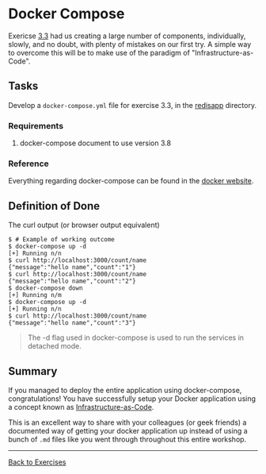 # Docker Compose
Exericse [3.3](./33-TwoTierApp.md) had us creating a large number of components, individually, slowly, and no doubt, with plenty of mistakes on our first try. A simple way to overcome this will be to make use of the paradigm of "Infrastructure-as-Code".

## Tasks
Develop a `docker-compose.yml` file for exercise 3.3, in the [redisapp](../application/redisapp/) directory.

### Requirements
1. docker-compose document to use version 3.8

### Reference
Everything regarding docker-compose can be found in the [docker website](https://docs.docker.com/compose/compose-file/).

## Definition of Done
The curl output (or browser output equivalent)
```
$ # Example of working outcome
$ docker-compose up -d
[+] Running n/n
$ curl http://localhost:3000/count/name
{"message":"hello name","count":"1"}
$ curl http://localhost:3000/count/name
{"message":"hello name","count":"2"}
$ docker-compose down
[+] Running n/m
$ docker-compose up -d
[+] Running n/n
$ curl http://localhost:3000/count/name
{"message":"hello name","count":"3"}
```
> The -d flag used in docker-compose is used to run the services in detached mode.

## Summary
If you managed to deploy the entire application using docker-compose, congratulations! You have successfully setup your Docker application using a concept known as [Infrastructure-as-Code](https://www.redhat.com/en/topics/automation/what-is-infrastructure-as-code-iac).

This is an excellent way to share with your colleagues (or geek friends) a documented way of getting your docker application up instead of using a bunch of `.md` files like you went through throughout this entire workshop.

---
[Back to Exercises](./README.md) 
